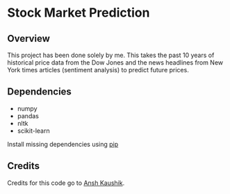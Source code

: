 # Stock Market Prediction

## Overview

This project has been done solely by me. This takes the past 10 years of historical price data from the Dow Jones and the news headlines from New York times articles (sentiment analysis) to predict future prices. 

## Dependencies

* numpy
* pandas
* nltk
* scikit-learn

Install missing dependencies using [pip](https://pip.pypa.io/en/stable/)

## Credits

Credits for this code go to [Ansh Kaushik](https://github.com/ikaushikkk). 
